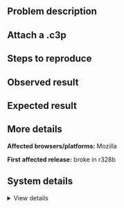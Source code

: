 ## Problem description



## Attach a .c3p



## Steps to reproduce



## Observed result



## Expected result



## More details



**Affected browsers/platforms:** Mozilla

**First affected release:** broke in r328b

## System details

<details><summary>View details</summary>


Platform information

Product: Construct 3 r328 (beta)
Browser: Firefox 109.0
Browser engine: Gecko
Context: browser
Operating system: Windows 7
Device type: desktop
Device pixel ratio: 1
Logical CPU cores: 2
Approx. device memory: (unavailable)
User agent: Mozilla/5.0 (Windows NT 6.1; Win64; x64; rv:109.0) Gecko/20100101 Firefox/109.0
Language setting: en-US
Local storage

Storage quota (approx): 9.8 gb
Storage usage (approx): 75 mb (0.7%)
Persistant storage: No
Browser support notes

This list contains missing features that are not required, but could improve performance or user experience if supported.

    Rendering multiple on-screen Layout Views is slow in Firefox due to bug 1163426
    The Clipboard API is not supported. Some clipboard features may be unavailable.
    UI effects are disabled in settings.
    Determining input device capabilities is not supported.

WebGL information

Version string: WebGL 2.0
Numeric version: 2
Supports NPOT textures: yes
Supports GPU profiling: no
Supports highp precision: yes
Vendor: Google Inc. (Intel)
Renderer: ANGLE (Intel, Intel(R) HD Graphics Direct3D11 vs_5_0 ps_5_0)
Major performance caveat: no
Maximum texture size: 16384
Point size range: 1 to 1024
Extensions:

    EXT_color_buffer_float
    EXT_float_blend
    EXT_texture_compression_bptc
    EXT_texture_compression_rgtc
    EXT_texture_filter_anisotropic
    OES_draw_buffers_indexed
    OES_texture_float_linear
    OVR_multiview2
    WEBGL_compressed_texture_s3tc
    WEBGL_compressed_texture_s3tc_srgb
    WEBGL_debug_renderer_info
    WEBGL_debug_shaders
    WEBGL_lose_context

Audio information

System sample rate: 48000 Hz
Output channels: 2
Output interpretation: speakers
Supported decode formats:

    WebM Opus (audio/webm; codecs=opus)
    Ogg Opus (audio/ogg; codecs=opus)
    WebM Vorbis (audio/webm; codecs=vorbis)
    Ogg Vorbis (audio/ogg; codecs=vorbis)
    MPEG-4 AAC (audio/mp4; codecs=mp4a.40.5)
    MP3 (audio/mpeg)
    FLAC (audio/flac)
    PCM WAV (audio/wav; codecs=1)

Supported encode formats:

    WebM Opus (audio/webm; codecs=opus)
    Ogg Opus (audio/ogg; codecs=opus)

Video information

Supported decode formats:

    WebM AV1 (video/webm; codecs=av01.0.00M.08)
    MP4 AV1 (video/mp4; codecs=av01.0.00M.08)
    WebM VP9 (video/webm; codecs=vp9)
    WebM VP8 (video/webm; codecs=vp8)
    Ogg Theora (video/ogg; codecs=theora)
    H.264 (video/mp4; codecs=avc1.42E01E)

Supported encode formats:

    WebM VP8 (video/webm; codecs=vp8)



</details>

